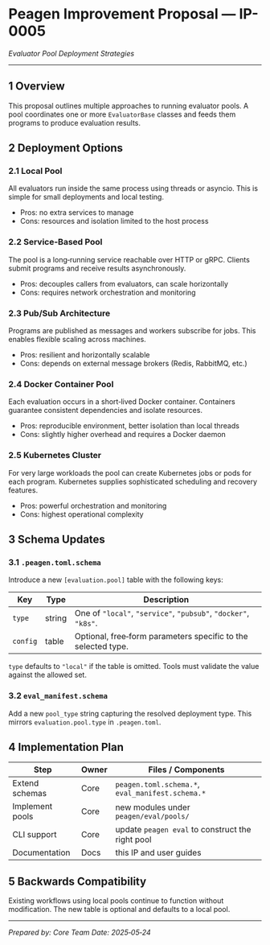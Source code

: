 # Peagen Improvement Proposal — **IP-0005**

*Evaluator Pool Deployment Strategies*

---

## 1 Overview

This proposal outlines multiple approaches to running evaluator pools.  A pool
coordinates one or more `EvaluatorBase` classes and feeds them programs to
produce evaluation results.

## 2 Deployment Options

### 2.1 Local Pool

All evaluators run inside the same process using threads or asyncio.  This is
simple for small deployments and local testing.

- Pros: no extra services to manage
- Cons: resources and isolation limited to the host process

### 2.2 Service-Based Pool

The pool is a long‑running service reachable over HTTP or gRPC.  Clients submit
programs and receive results asynchronously.

- Pros: decouples callers from evaluators, can scale horizontally
- Cons: requires network orchestration and monitoring

### 2.3 Pub/Sub Architecture

Programs are published as messages and workers subscribe for jobs.  This enables
flexible scaling across machines.

- Pros: resilient and horizontally scalable
- Cons: depends on external message brokers (Redis, RabbitMQ, etc.)

### 2.4 Docker Container Pool

Each evaluation occurs in a short‑lived Docker container.  Containers guarantee
consistent dependencies and isolate resources.

- Pros: reproducible environment, better isolation than local threads
- Cons: slightly higher overhead and requires a Docker daemon

### 2.5 Kubernetes Cluster

For very large workloads the pool can create Kubernetes jobs or pods for each
program.  Kubernetes supplies sophisticated scheduling and recovery features.

- Pros: powerful orchestration and monitoring
- Cons: highest operational complexity

## 3 Schema Updates

### 3.1 `.peagen.toml.schema`

Introduce a new `[evaluation.pool]` table with the following keys:

| Key            | Type   | Description                                                       |
| -------------- | ------ | ----------------------------------------------------------------- |
| `type`         | string | One of `"local"`, `"service"`, `"pubsub"`, `"docker"`, `"k8s"`. |
| `config`       | table  | Optional, free‑form parameters specific to the selected type.     |

`type` defaults to `"local"` if the table is omitted.  Tools must validate the
value against the allowed set.

### 3.2 `eval_manifest.schema`

Add a new `pool_type` string capturing the resolved deployment type.  This
mirrors `evaluation.pool.type` in `.peagen.toml`.

## 4 Implementation Plan

| Step              | Owner | Files / Components                                |
| ----------------- | ----- | ------------------------------------------------- |
| Extend schemas    | Core  | `peagen.toml.schema.*`, `eval_manifest.schema.*`   |
| Implement pools   | Core  | new modules under `peagen/eval/pools/`            |
| CLI support       | Core  | update `peagen eval` to construct the right pool  |
| Documentation     | Docs  | this IP and user guides                           |

## 5 Backwards Compatibility

Existing workflows using local pools continue to function without modification.
The new table is optional and defaults to a local pool.

---

*Prepared by: Core Team*
*Date: 2025‑05‑24*
